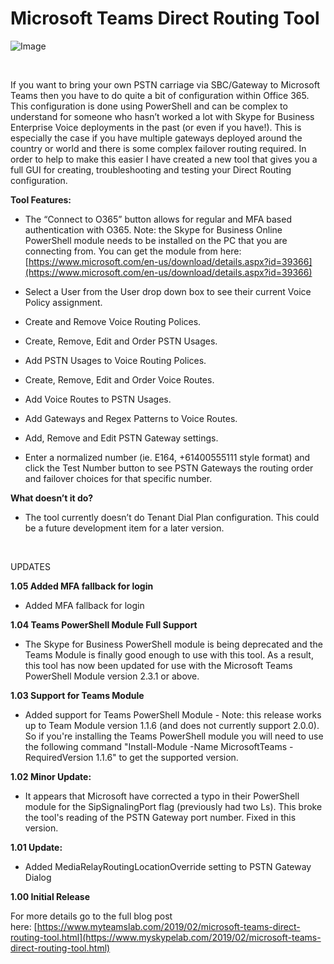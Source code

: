 ﻿Microsoft Teams Direct Routing Tool
===================================

            

![Image](https://github.com/jamescussen/microsoft-teams-direct-routing-tool/raw/master/DirectRoutingTool-1.00-600px.png)


 


If you want to bring your own PSTN carriage via SBC/Gateway to Microsoft Teams then you have to do quite a bit of configuration within Office 365. This configuration is done using PowerShell and can be complex to understand for someone who hasn’t worked
 a lot with Skype for Business Enterprise Voice deployments in the past (or even if you have!). This is especially the case if you have multiple gateways deployed around the country or world and there is some complex failover routing required. In order to help
 to make this easier I have created a new tool that gives you a full GUI for creating, troubleshooting and testing your Direct Routing configuration.


**Tool Features:**


  *  The “Connect to O365” button allows for regular and MFA based authentication with O365. Note: the Skype for Business Online PowerShell module needs to be installed on the PC that you are connecting from. You can get the module from here:
[https://www.microsoft.com/en-us/download/details.aspx?id=39366](https://www.microsoft.com/en-us/download/details.aspx?id=39366)

  *  Select a User from the User drop down box to see their current Voice Policy assignment.

  *  Create and Remove Voice Routing Polices. 
  *  Create, Remove, Edit and Order PSTN Usages. 
  *  Add PSTN Usages to Voice Routing Polices. 
  *  Create, Remove, Edit and Order Voice Routes. 
  *  Add Voice Routes to PSTN Usages. 
  *  Add Gateways and Regex Patterns to Voice Routes. 
  *  Add, Remove and Edit PSTN Gateway settings. 
  *  Enter a normalized number (ie. E164, +61400555111 style format) and click the Test Number button to see PSTN Gateways the routing order and failover choices for that specific number.


**What doesn’t it do?**


  *  The tool currently doesn’t do Tenant Dial Plan configuration. This could be a future development item for a later version.


 

UPDATES

**1.05 Added MFA fallback for login**
  *  Added MFA fallback for login

**1.04 Teams PowerShell Module Full Support**
  *  The Skype for Business PowerShell module is being deprecated and the Teams Module is finally good enough to use with this tool. As a result, this tool has now been updated for use with the Microsoft Teams PowerShell Module version 2.3.1 or above.

**1.03 Support for Teams Module**
  *  Added support for Teams PowerShell Module - Note: this release works up to Team Module version 1.1.6 (and does not currently support 2.0.0). So if you're installing the Teams PowerShell module you will need to use the following command "Install-Module -Name MicrosoftTeams -RequiredVersion 1.1.6" to get the supported version.
  
**1.02 Minor Update:**
  *  It appears that Microsoft have corrected a typo in their PowerShell module for the SipSignalingPort flag (previously had two Ls). This broke the tool's reading of the PSTN Gateway port number. Fixed in this version.

**1.01 Update:**
  *  Added MediaRelayRoutingLocationOverride setting to PSTN Gateway Dialog 

**1.00 Initial Release**




For more details go to the full blog post here: [https://www.myteamslab.com/2019/02/microsoft-teams-direct-routing-tool.html](https://www.myskypelab.com/2019/02/microsoft-teams-direct-routing-tool.html)


        
    
